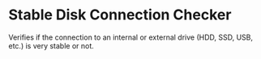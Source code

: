 # Stable Disk Connection Checker
Verifies if the connection to an internal or external drive (HDD, SSD, USB, etc.) is very stable or not. 
